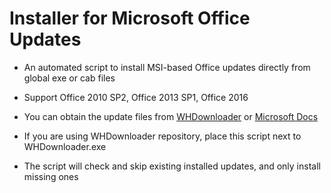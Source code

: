 # Installer for Microsoft Office Updates

* An automated script to install MSI-based Office updates directly from global exe or cab files

* Support Office 2010 SP2, Office 2013 SP1, Office 2016

* You can obtain the update files from [WHDownloader](https://forums.mydigitallife.net/threads/44645) or [Microsoft Docs](https://docs.microsoft.com/en-us/officeupdates)

* If you are using WHDownloader repository, place this script next to WHDownloader.exe

* The script will check and skip existing installed updates, and only install missing ones
